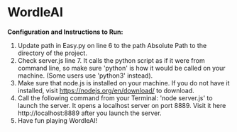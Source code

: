 # WordleAI

**Configuration and Instructions to Run:**

1. Update path in Easy.py on line 6 to the path Absolute Path to the directory of the project.
2. Check server.js line 7. It calls the python script as if it were from command line, so make sure 'python' is how it would be called on your machine. (Some users use 'python3' instead).
3. Make sure that node.js is installed on your machine. If you do not have it installed, visit https://nodejs.org/en/download/ to download.
4. Call the following command from your Terminal: 'node server.js' to launch the server. It opens a localhost server on port 8889. Visit it here http://localhost:8889 after you launch the server.
5. Have fun playing WordleAI!

